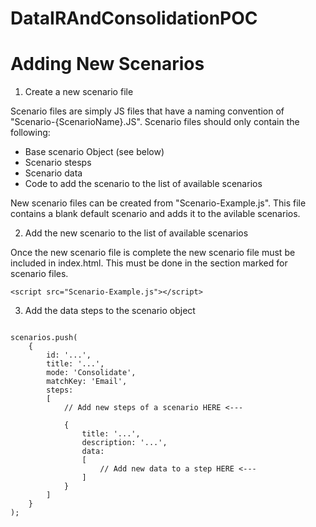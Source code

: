 # DataIRAndConsolidationPOC


# Adding New Scenarios

1. Create a new scenario file

Scenario files are simply JS files that have a naming convention of "Scenario-{ScenarioName}.JS". Scenario files should only contain the following:

- Base scenario Object (see below)
- Scenario stesps
- Scenario data
- Code to add the scenario to the list of available scenarios

New scenario files can be created from "Scenario-Example.js". This file contains a blank default scenario and adds it to the avilable scenarios.

2. Add the new scenario to the list of available scenarios

Once the new scenario file is complete the new scenario file must be included in index.html. This must be done in the section marked for scenario files.

```
<script src="Scenario-Example.js"></script>
```

3. Add the data steps to the scenario object

```

scenarios.push(
    {
        id: '...',
        title: '...',
        mode: 'Consolidate',
        matchKey: 'Email', 
        steps: 
        [
            // Add new steps of a scenario HERE <---

            {
                title: '...',
                description: '...',
                data:
                [
                    // Add new data to a step HERE <---
                ]
            }
        ]
    }
);

```